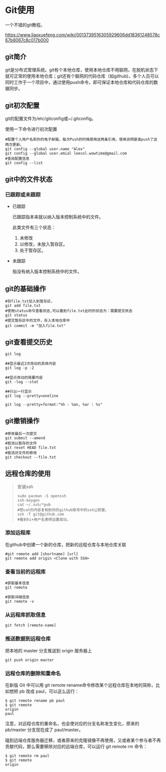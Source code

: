 # Git使用

一个不错的git教程。

https://www.liaoxuefeng.com/wiki/0013739516305929606dd18361248578c67b8067c8c017b000

## git简介

git是分布式管理系统。git有个本地仓库，使用本地仓库不用联网，在脱机状态下就可正常的使用本地仓库；git还有个联网的代码仓库（如github)，多个人员可以同时工作于一个项目中，通过使用push命令，即可保证本地仓库和代码仓库的数据同步。

## git初次配置

git的配置文件为/etc/gitconfig或~/.gitconfig。

使用一下命令进行初次配置

```
#配置个人用户名和你的电子邮箱，每次Push的时候使用这两条引用，使用说明是谁push了这两次更新。
git config --global user.name "Alex"
git config --global user.emial leecol.wowtime@gmail.com
#查阅配置信息
git config --list
```

## git中的文件状态

### 已跟踪或未跟踪

- 已跟踪

  已跟踪指本来就以纳入版本控制系统中的文件。

  此类文件有三个状态：

  1. 未修改
  2. 以修改，未放入暂存区。
  3. 处于暂存区。

- 未跟踪

  指没有纳入版本控制系统中的文件。

## git的基础操作

```git add file.txt
#将file.txt加入到暂存区，
git add file.txt
#使用status命令查看状态,可以看到file.txt此时的状态为：需要提交状态
git status
#提交暂存区中的文件，存入本地仓库中
git commit -m "加入file.txt"
```

## git查看提交历史

```
git log

##显示最近2次改动的具体内容
git log -p -2

##显示改动的简要内容
git -log --stat

##只以一行显示
git log --pretty=oneline

git log --pretty=format:"%h - %an, %ar : %s"
```

## git撤销操作

```
#修改最后一次提交
git submit --amend
#取消以暂存的文件
git reset HEAD file.txt
#取消对文件的修改
git checkout --file.txt
```

## 远程仓库的使用

> 安装ssh
>
> ```
> sudo pacman -S openssh
> ssh-keygen
> cat ~/.ssh/*pub
> #把cat的内容复制到你的github账号中的ssh公钥里。
> ssh -T git@github.com
> #看到hi+用户名表明设置成功。
> ```
>
>

### 添加远程库
在github中创建一个新的仓库，把新的远程仓库与本地仓库关联

```
#git remote add [shortname] [url]
git remote add origin <Clone with SSH>
```
### 查看当前的远程库

```
#获取基本信息
git remote

#获取详细信息
git remote -v
```

### 从远程库抓取信息

```
git fetch [remote-name]
```

### 推送数据到远程仓库

把本地的 master 分支推送到 origin 服务器上

```
git push origin master
```

### 远程仓库的删除和重命名
在新版 Git 中可以用 git remote rename命令修改某个远程仓库在本地的简称，比如想把 pb 改成 paul，可以这么运行：

```
$ git remote rename pb paul
$ git remote
origin
paul
```

注意，对远程仓库的重命名，也会使对应的分支名称发生变化，原来的 pb/master 分支现在成了 paul/master。

碰到远端仓库服务器迁移，或者原来的克隆镜像不再使用，又或者某个参与者不再贡献代码，那么需要移除对应的远端仓库，可以运行 git remote rm 命令：

```
$ git remote rm paul
$ git remote
origin
```
